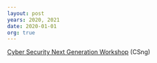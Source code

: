 ```yaml
---
layout: post
years: 2020, 2021
date: 2020-01-01
org: true
---
```


[Cyber Security Next Generation Workshop](https://csng.nl/?q=event) (CSng)